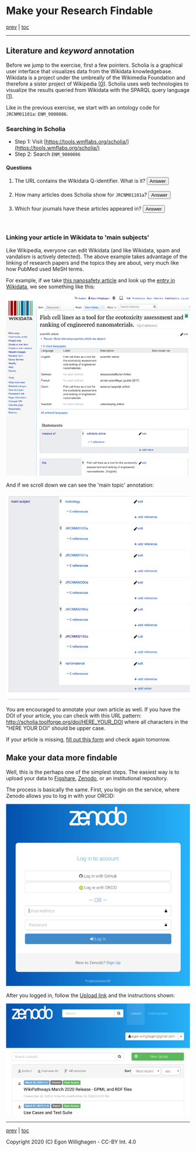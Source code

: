 # Make your Research Findable

[prev](SpreadsheetAnnotation2.md) | [toc](./README.md)

<script>
  function toggleAnswer(id) {
  var answer = document.getElementById(id);
  if (answer.style.visibility === "hidden" ||
      answer.style.visibility === "none") {
    answer.style.visibility = "visible";
  } else {
    answer.style.visibility = "hidden";
  }
}
</script>

---

## Literature and *keyword* annotation

Before we jump to the exercise, first a few pointers.
Scholia is a graphical user interface that visualizes data from the Wikidata knowledgebase.
Wikidata is a project under the umbreally of the Wikimedia Foundation and therefore a sister
project of Wikipedia [[0](https://elifesciences.org/articles/52614)].
Scholia uses web technologies to visualize the results queried
from Wikidata with the SPARQL query language [[1](https://riojournal.com/article/35820/)].

Like in the previous exercise, we start with an ontology code for `JRCNM01101a`: `ENM_9000086`.

### Searching in Scholia

* Step 1: Visit [https://tools.wmflabs.org/scholia/](https://tools.wmflabs.org/scholia/)
* Step 2: Search `ENM_9000086`

#### Questions

1. The URL contains the Wikidata Q-identifier. What is it? <button onclick="toggleAnswer('q1')">Answer</button><span id="q1" style="visibility: hidden">Q47462008</span>
2. How many articles does Scholia show for `JRCNM01101a`? <button onclick="toggleAnswer('q2')">Answer</button><span id="q2" style="visibility: hidden">At the time of writing: four.</span>
3. Which four journals have these articles appeared in? <button onclick="toggleAnswer('q3')">Answer</button><span id="q3" style="visibility: hidden">Toxicology in Vitro, Scientific Reports, Regulatory Toxicology and Pharmacology, and PLoS ONE.</span>

### Linking your article in Wikidata to 'main subjects'

Like Wikipedia, everyone can edit Wikidata (and like Wikidata, spam and vandalism is actively detected).
The above example takes advantage of the linking of research papers and the topics they are about,
very much like how PubMed used MeSH terms.

For example, if we take [this nanosafety article](https://doi.org/10.1016/J.YRTPH.2017.09.029) and look up
the [entry in Wikidata](https://www.wikidata.org/wiki/Q47462001), we see something like this:

![Wikidata entry Q47462001](wikidata1.png)

And if we scroll down we can see the 'main topic' annotation:

![Main topic annotation of Q47462001](wikidata2.png)

You are encouraged to annotate your own article as well. If you have the DOI of your article,
you can check with this URL pattern: http://scholia.toolforge.org/doi/HERE_YOUR_DOI where
all characters in the "HERE YOUR DOI" should be upper case.

If your article is missing, [fill out this form](https://forms.gle/uKmwm9MBFamY4sHJ6) and check
again tomorrow.

## Make your data more findable

Well, this is the perhaps one of the simplest steps. The easiest way is to upload your data
to [Figshare](https://figshare.com/), [Zenodo](https://zenodo.org/), or an institutional repository.

The process is basically the same. First, you login on the service, where Zenodo allows you to
log in with your ORCID:

![Zenodo login page](zenodo_login.png)

After you logged in, follow the [Upload link](https://zenodo.org/deposit) and the instructions shown:

![Zenodo upload page](zenodo_upload.png)


---

[prev](SpreadsheetAnnotation2.md) | [toc](./README.md)

Copyright 2020 (C) Egon Willighagen - CC-BY Int. 4.0
